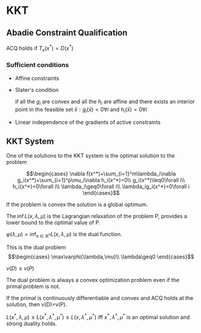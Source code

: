 # KKT

## Abadie Constraint Qualification

ACQ holds if $T_x(x^*)=D(x^*)$

### Sufficient conditions

- Affine constraints
- Slater's condition

  if all the $g_i$ are convex and all the $h_i$ are affine and there exists an interior point in the feasible set $\bar{x}:g_i(\bar{x})<0\forall i$ and $h_i(\bar{x})=0\forall i$

- Linear independence of the gradients of active constraints

## KKT System

One of the solutions to the KKT system is the optimal solution to the problem

$$\begin{cases}
  \nabla f(x^*)+\sum_{i=1}^m\lambda_i\nabla g_i(x^*)+\sum_{i=1}^p\mu_i\nabla h_i(x^*)=0\\
  g_i(x^*)\leq0\forall i\\
  h_i(x^*)=0\forall i\\
  \lambda_i\geq0\forall i\\
  \lambda_ig_i(x^*)=0\forall i
\end{cases}$$

If the problem is convex the solution is a global optimum.

The $\inf L(x,\lambda,\mu)$ is the Lagrangian relaxation of the problem P, provides a lower bound to the optimal value of P.

$\varphi(\lambda,\mu)=\inf_{x\in\mathbb{R}^n}L(x,\lambda,\mu)$ is the dual function.

This is the dual problem
$$\begin{cases}
  \max\varphi(\lambda,\mu)\\
  \lambda\geq0
\end{cases}$$

$v(D)\leq v(P)$

The dual problem is always a convex optimization problem even if the primal problem is not.

If the primal is continuously differentiable and convex and ACQ holds at the solution, then v(D)=v(P).

$L(x^*,\lambda,\mu)\leq L(x^*,\lambda^*,\mu^*)\leq L(x,\lambda^*,\mu^*)$ iff $x^*,\lambda^*,\mu^*$ is an optimal solution and strong duality holds.
